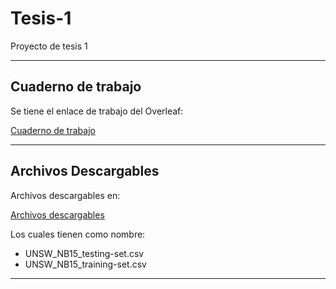 # Tesis-1

Proyecto de tesis 1

---

## Cuaderno de trabajo

Se tiene el enlace de trabajo del Overleaf:

[Cuaderno de trabajo](https://www.overleaf.com/7176943143mzkpgqxfmypb#bc0891)

---

## Archivos Descargables

Archivos descargables en:

[Archivos descargables](https://github.com/Kinartb/Tesis-1/releases/tag/Arhivos_Descargables)

Los cuales tienen como nombre:
- UNSW_NB15_testing-set.csv
- UNSW_NB15_training-set.csv

---
